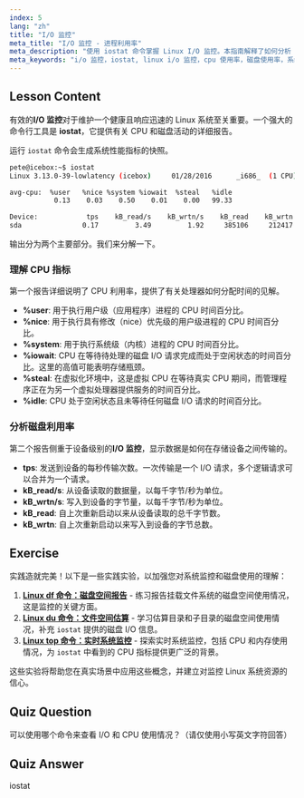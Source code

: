 ```yaml
---
index: 5
lang: "zh"
title: "I/O 监控"
meta_title: "I/O 监控 - 进程利用率"
meta_description: "使用 iostat 命令掌握 Linux I/O 监控。本指南解释了如何分析 CPU 和磁盘使用率指标以优化系统性能。"
meta_keywords: "i/o 监控，iostat, linux i/o 监控，cpu 使用率，磁盘使用率，系统性能，iowait, linux 命令"
---
```


## Lesson Content

有效的**I/O 监控**对于维护一个健康且响应迅速的 Linux 系统至关重要。一个强大的命令行工具是 **iostat**，它提供有关 CPU 和磁盘活动的详细报告。

运行 `iostat` 命令会生成系统性能指标的快照。

```bash
pete@icebox:~$ iostat
Linux 3.13.0-39-lowlatency (icebox)     01/28/2016      _i686_  (1 CPU)

avg-cpu:  %user   %nice %system %iowait  %steal   %idle
           0.13    0.03    0.50    0.01    0.00   99.33

Device:            tps    kB_read/s    kB_wrtn/s    kB_read    kB_wrtn
sda               0.17         3.49         1.92     385106     212417
```

输出分为两个主要部分。我们来分解一下。

### 理解 CPU 指标

第一个报告详细说明了 CPU 利用率，提供了有关处理器如何分配时间的见解。

- **%user**: 用于执行用户级（应用程序）进程的 CPU 时间百分比。
- **%nice**: 用于执行具有修改（nice）优先级的用户级进程的 CPU 时间百分比。
- **%system**: 用于执行系统级（内核）进程的 CPU 时间百分比。
- **%iowait**: CPU 在等待待处理的磁盘 I/O 请求完成而处于空闲状态的时间百分比。这里的高值可能表明存储瓶颈。
- **%steal**: 在虚拟化环境中，这是虚拟 CPU 在等待真实 CPU 期间，而管理程序正在为另一个虚拟处理器提供服务的时间百分比。
- **%idle**: CPU 处于空闲状态且未等待任何磁盘 I/O 请求的时间百分比。

### 分析磁盘利用率

第二个报告侧重于设备级别的**I/O 监控**，显示数据是如何在存储设备之间传输的。

- **tps**: 发送到设备的每秒传输次数。一次传输是一个 I/O 请求，多个逻辑请求可以合并为一个请求。
- **kB_read/s**: 从设备读取的数据量，以每千字节/秒为单位。
- **kB_wrtn/s**: 写入到设备的字节量，以每千字节/秒为单位。
- **kB_read**: 自上次重新启动以来从设备读取的总千字节数。
- **kB_wrtn**: 自上次重新启动以来写入到设备的字节总数。

## Exercise

实践造就完美！以下是一些实践实验，以加强您对系统监控和磁盘使用的理解：

1. **[Linux df 命令：磁盘空间报告](https://labex.io/zh/labs/linux-linux-df-command-disk-space-reporting-219188)** - 练习报告挂载文件系统的磁盘空间使用情况，这是监控的关键方面。
2. **[Linux du 命令：文件空间估算](https://labex.io/zh/labs/linux-linux-du-command-file-space-estimating-219190)** - 学习估算目录和子目录的磁盘空间使用情况，补充 `iostat` 提供的磁盘 I/O 信息。
3. **[Linux top 命令：实时系统监控](https://labex.io/zh/labs/linux-linux-top-command-real-time-system-monitoring-388500)** - 探索实时系统监控，包括 CPU 和内存使用情况，为 `iostat` 中看到的 CPU 指标提供更广泛的背景。

这些实验将帮助您在真实场景中应用这些概念，并建立对监控 Linux 系统资源的信心。

## Quiz Question

可以使用哪个命令来查看 I/O 和 CPU 使用情况？（请仅使用小写英文字符回答）

## Quiz Answer

iostat

